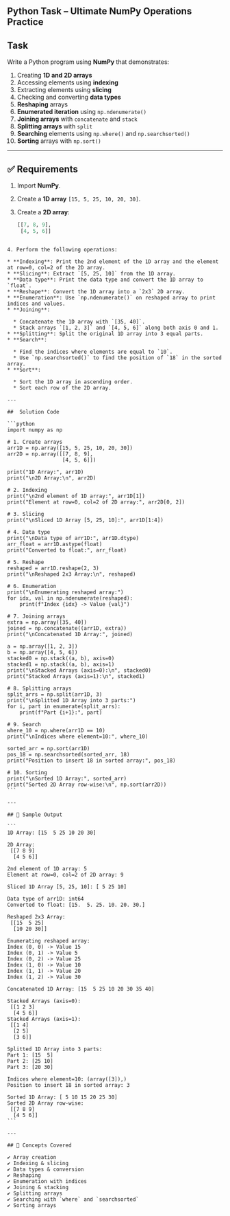 ## Python Task – Ultimate NumPy Operations Practice

## Task

Write a Python program using **NumPy** that demonstrates:

1. Creating **1D and 2D arrays**  
2. Accessing elements using **indexing**  
3. Extracting elements using **slicing**  
4. Checking and converting **data types**  
5. **Reshaping** arrays  
6. **Enumerated iteration** using `np.ndenumerate()`  
7. **Joining arrays** with `concatenate` and `stack`  
8. **Splitting arrays** with `split`  
9. **Searching** elements using `np.where()` and `np.searchsorted()`  
10. **Sorting** arrays with `np.sort()`  

---

## ✅ Requirements

1. Import **NumPy**.  
2. Create a **1D array** `[15, 5, 25, 10, 20, 30]`.  
3. Create a **2D array**:  

   ```python
   [[7, 8, 9],
    [4, 5, 6]]
````

4. Perform the following operations:

* **Indexing**: Print the 2nd element of the 1D array and the element at row=0, col=2 of the 2D array.
* **Slicing**: Extract `[5, 25, 10]` from the 1D array.
* **Data type**: Print the data type and convert the 1D array to `float`.
* **Reshape**: Convert the 1D array into a `2x3` 2D array.
* **Enumeration**: Use `np.ndenumerate()` on reshaped array to print indices and values.
* **Joining**:

  * Concatenate the 1D array with `[35, 40]`.
  * Stack arrays `[1, 2, 3]` and `[4, 5, 6]` along both axis 0 and 1.
* **Splitting**: Split the original 1D array into 3 equal parts.
* **Search**:

  * Find the indices where elements are equal to `10`.
  * Use `np.searchsorted()` to find the position of `18` in the sorted array.
* **Sort**:

  * Sort the 1D array in ascending order.
  * Sort each row of the 2D array.

---

##  Solution Code

```python
import numpy as np

# 1. Create arrays
arr1D = np.array([15, 5, 25, 10, 20, 30])
arr2D = np.array([[7, 8, 9],
                  [4, 5, 6]])

print("1D Array:", arr1D)
print("\n2D Array:\n", arr2D)

# 2. Indexing
print("\n2nd element of 1D array:", arr1D[1])
print("Element at row=0, col=2 of 2D array:", arr2D[0, 2])

# 3. Slicing
print("\nSliced 1D Array [5, 25, 10]:", arr1D[1:4])

# 4. Data type
print("\nData type of arr1D:", arr1D.dtype)
arr_float = arr1D.astype(float)
print("Converted to float:", arr_float)

# 5. Reshape
reshaped = arr1D.reshape(2, 3)
print("\nReshaped 2x3 Array:\n", reshaped)

# 6. Enumeration
print("\nEnumerating reshaped array:")
for idx, val in np.ndenumerate(reshaped):
    print(f"Index {idx} -> Value {val}")

# 7. Joining arrays
extra = np.array([35, 40])
joined = np.concatenate((arr1D, extra))
print("\nConcatenated 1D Array:", joined)

a = np.array([1, 2, 3])
b = np.array([4, 5, 6])
stacked0 = np.stack((a, b), axis=0)
stacked1 = np.stack((a, b), axis=1)
print("\nStacked Arrays (axis=0):\n", stacked0)
print("Stacked Arrays (axis=1):\n", stacked1)

# 8. Splitting arrays
split_arrs = np.split(arr1D, 3)
print("\nSplitted 1D Array into 3 parts:")
for i, part in enumerate(split_arrs):
    print(f"Part {i+1}:", part)

# 9. Search
where_10 = np.where(arr1D == 10)
print("\nIndices where element=10:", where_10)

sorted_arr = np.sort(arr1D)
pos_18 = np.searchsorted(sorted_arr, 18)
print("Position to insert 18 in sorted array:", pos_18)

# 10. Sorting
print("\nSorted 1D Array:", sorted_arr)
print("Sorted 2D Array row-wise:\n", np.sort(arr2D))
```

---

## 🎯 Sample Output

```
1D Array: [15  5 25 10 20 30]

2D Array:
 [[7 8 9]
  [4 5 6]]

2nd element of 1D array: 5
Element at row=0, col=2 of 2D array: 9

Sliced 1D Array [5, 25, 10]: [ 5 25 10]

Data type of arr1D: int64
Converted to float: [15.  5. 25. 10. 20. 30.]

Reshaped 2x3 Array:
 [[15  5 25]
  [10 20 30]]

Enumerating reshaped array:
Index (0, 0) -> Value 15
Index (0, 1) -> Value 5
Index (0, 2) -> Value 25
Index (1, 0) -> Value 10
Index (1, 1) -> Value 20
Index (1, 2) -> Value 30

Concatenated 1D Array: [15  5 25 10 20 30 35 40]

Stacked Arrays (axis=0):
 [[1 2 3]
  [4 5 6]]
Stacked Arrays (axis=1):
 [[1 4]
  [2 5]
  [3 6]]

Splitted 1D Array into 3 parts:
Part 1: [15  5]
Part 2: [25 10]
Part 3: [20 30]

Indices where element=10: (array([3]),)
Position to insert 18 in sorted array: 3

Sorted 1D Array: [ 5 10 15 20 25 30]
Sorted 2D Array row-wise:
 [[7 8 9]
  [4 5 6]]
```

---

## 📘 Concepts Covered

✔ Array creation
✔ Indexing & slicing
✔ Data types & conversion
✔ Reshaping
✔ Enumeration with indices
✔ Joining & stacking
✔ Splitting arrays
✔ Searching with `where` and `searchsorted`
✔ Sorting arrays
